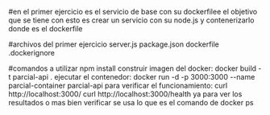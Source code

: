 #en el primer ejercicio es el servicio de base con su dockerfilee
el objetivo que se tiene con esto es crear un servicio con su node.js y contenerizarlo donde es el dockerfile

#archivos del primer ejercicio
server.js
package.json
dockerfile
.dockerignore

#comandos a utilizar
 npm install
construir imagen del docker: docker build -t parcial-api .
ejecutar el contenedor: docker run -d -p 3000:3000 --name parcial-container parcial-api
para verificar el funcionamiento: curl http://localhost:3000/
curl http://localhost:3000/health
ya para ver los resultados o mas bien verificar se usa lo que es el comando de docker ps

